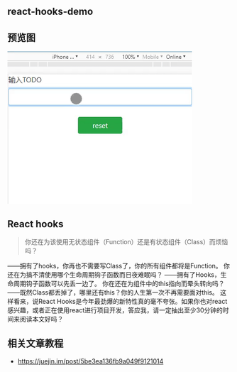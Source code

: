 ## react-hooks-demo

## 预览图

![预览图](public/react-hooks.gif)

## React hooks
> 你还在为该使用无状态组件（Function）还是有状态组件（Class）而烦恼吗？

——拥有了hooks，你再也不需要写Class了，你的所有组件都将是Function。
你还在为搞不清使用哪个生命周期钩子函数而日夜难眠吗？
——拥有了Hooks，生命周期钩子函数可以先丢一边了。
你在还在为组件中的this指向而晕头转向吗？
——既然Class都丢掉了，哪里还有this？你的人生第一次不再需要面对this。
这样看来，说React Hooks是今年最劲爆的新特性真的毫不夸张。如果你也对react感兴趣，或者正在使用react进行项目开发，答应我，请一定抽出至少30分钟的时间来阅读本文好吗？

## 相关文章教程

- https://juejin.im/post/5be3ea136fb9a049f9121014
